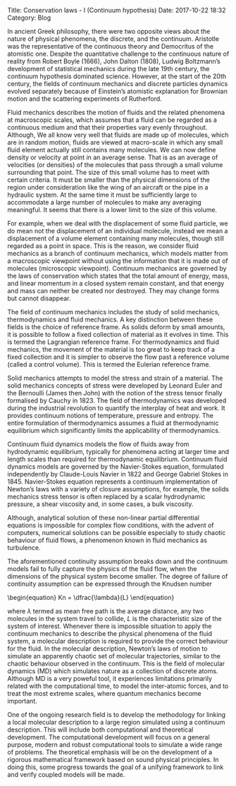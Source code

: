 Title: Conservation laws - I (Continuum hypothesis) <!--In the name of Almighty-->
Date: 2017-10-22 18:32
Category: Blog


In ancient Greek philosophy, there were two opposite views about the nature of
physical phenomena, the discrete, and the continuum. Aristotle was the representative of the
continuous theory and Democritus of the atomistic one. Despite the quantitative challenge to the continuous nature of reality from Robert Boyle (1666), John Dalton (1808), Ludwig Boltzmann’s development of statistical mechanics during the late 19th century, the continuum hypothesis dominated science. However, at the start of the 20th century,  the fields of continuum mechanics and discrete particles dynamics evolved separately because of Einstein’s atomistic explanation for Brownian motion and
the scattering experiments of Rutherford.

Fluid  mechanics describes the  motion  of  fluids  and the related  phenomena  at
macroscopic scales, which assumes that  a fluid can be regarded as a continuous medium and
that their properties vary evenly throughout. Although, We all know very well that fluids are made up of molecules, which are in random motion, fluids are viewed at  macro-scale in which any small fluid element actually still contains many molecules. We can now define density or velocity at point in an average sense. That is as an average of velocities (or densities) of the molecules that pass through a small volume surrounding that point. The size of this small volume has to meet with certain criteria. It must be smaller than the physical dimensions of the region under consideration like the wing of an aircraft or the pipe in a hydraulic system. At the same time it must be sufficiently large to accommodate a large number of molecules to make any averaging meaningful. It seems that there is a lower limit to the size of this volume. 

For  example,  when we deal  with the  displacement  of  some  fluid  particle,  we
do mean  not  the displacement  of  an  individual  molecule,  instead we mean a displacement 
of  a  volume  element  containing  many molecules, though still regarded as a point
in space. This is the reason, we consider fluid mechanics as a branch of continuum mechanics,
which models matter from a macroscopic viewpoint without using the information that it is made out of molecules (microscopic viewpoint).  Continuum mechanics are governed by the laws of conservation which states that the total amount of energy, mass, and linear momentum in a closed
system remain constant, and that energy and mass can neither be created nor destroyed. They may change forms but cannot disappear.

The field of continuum mechanics includes
the study of solid mechanics, thermodynamics and fluid mechanics.
A key distinction between these fields is the choice of reference frame. As solids deform by small amounts, it is possible to follow a fixed collection of material as it evolves in time. This is termed the Lagrangian reference frame. For thermodynamics and fluid mechanics, the movement of the material is too great to keep track of a fixed collection and it is simpler to observe the flow past a reference volume
(called a control volume). This is termed the Eulerian reference frame.

Solid mechanics attempts to model the stress and strain of a material. The solid mechanics
concepts of stress were developed by Leonard Euler and the Bernoulli (James then John) with the
notion of the stress tensor finally formalised by Cauchy in 1823. The field of thermodynamics was developed during the industrial revolution to quantify the
interplay of heat and work. It provides continuum notions of temperature, pressure and entropy. The entire formulation of thermodynamics assumes a fluid at thermodynamic equilibrium which significantly limits the applicability of thermodynamics.

Continuum fluid dynamics models the flow of fluids away from hydrodynamic equilibrium,
typically for phenomena acting at larger time and length scales than required for thermodynamic
equilibrium. Continuum fluid dynamics models are governed by the Navier-Stokes equation, 
formulated independently by Claude-Louis Navier in 1822 and George Gabriel Stokes in 1845. Navier-Stokes equation represents a continuum implementation of Newton’s laws with a variety of closure assumptions, for example, the solids mechanics stress tensor is often
replaced by a scalar hydrodynamic pressure, a shear viscosity and, in some cases, a bulk viscosity.

Although, analytical solution of these non-linear partial differential equations is impossible for complex flow conditions, with the advent of computers, numerical solutions can be possible especially to study chaotic behaviour of fluid flows, a phenomenon known in fluid mechanics as turbulence.

The aforementioned continuity assumption breaks down and the continuum models fail to fully capture the
physics of the fluid flow, when the dimensions of the physical system become smaller. The degree of failure of continuity assumption can be expressed through
the Knudsen number

\begin{equation}
Kn = \dfrac{\lambda}{L}
\end{equation}

where $\lambda$ termed as mean free path is the average distance, any two molecules in the system travel to collide, $L$ is the characteristic size of the system of interest. Whenever there is impossible situation to apply the continuum mechanics to describe the physical phenomena of the fluid system, a molecular description is required  to provide the correct behaviour for the fluid. In the molecular description, Newton’s laws of motion to simulate
an apparently chaotic set of molecular trajectories, similar to the chaotic behaviour observed
in the continuum. This is the field of molecular dynamics (MD) which simulates nature as a collection of discrete atoms. Although MD is a very poweful tool, it experiences limitations primarily related with the
computational time, to model the inter-atomic forces, and to treat the most extreme scales, where quantum mechanics become important.

One of the ongoing research field is to develop the methodology for linking a local molecular description
to a large region simulated using a continuum description. This will include both computational
and theoretical development. The computational development will focus on a general purpose,
modern and robust computational tools to simulate a wide range of problems. The theoretical
emphasis will be on the development of a rigorous mathematical framework based on sound
physical principles. In doing this, some progress towards the goal of a unifying framework to link
and verify coupled models will be made.
